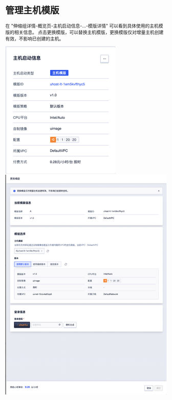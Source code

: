 # 管理主机模版

在 "伸缩组详情-概览页-主机启动信息-...-模版详情" 可以看到具体使用的主机模版的相关信息。
点击更换模版，可以替换主机模版，更换模版仅对增量主机创建有效，不影响已创建的主机。

![](/images/temp_info.png)
![](/images/update_tmp.png)
